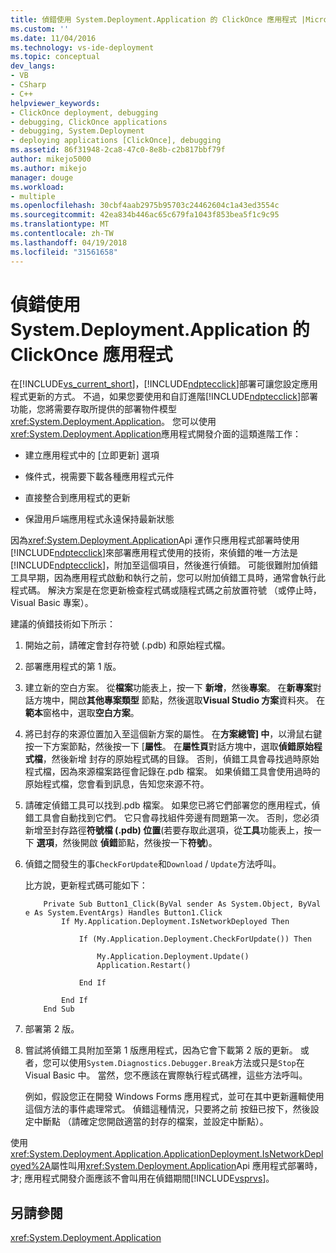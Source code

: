 ```yaml
---
title: 偵錯使用 System.Deployment.Application 的 ClickOnce 應用程式 |Microsoft 文件
ms.custom: ''
ms.date: 11/04/2016
ms.technology: vs-ide-deployment
ms.topic: conceptual
dev_langs:
- VB
- CSharp
- C++
helpviewer_keywords:
- ClickOnce deployment, debugging
- debugging, ClickOnce applications
- debugging, System.Deployment
- deploying applications [ClickOnce], debugging
ms.assetid: 86f31948-2ca8-47c0-8e8b-c2b817bbf79f
author: mikejo5000
ms.author: mikejo
manager: douge
ms.workload:
- multiple
ms.openlocfilehash: 30cbf4aab2975b95703c24462604c1a43ed3554c
ms.sourcegitcommit: 42ea834b446ac65c679fa1043f853bea5f1c9c95
ms.translationtype: MT
ms.contentlocale: zh-TW
ms.lasthandoff: 04/19/2018
ms.locfileid: "31561658"
---
```

# <a name="debugging-clickonce-applications-that-use-systemdeploymentapplication"></a>偵錯使用 System.Deployment.Application 的 ClickOnce 應用程式
在[!INCLUDE[vs_current_short](../code-quality/includes/vs_current_short_md.md)]，[!INCLUDE[ndptecclick](../deployment/includes/ndptecclick_md.md)]部署可讓您設定應用程式更新的方式。 不過，如果您要使用和自訂進階[!INCLUDE[ndptecclick](../deployment/includes/ndptecclick_md.md)]部署功能，您將需要存取所提供的部署物件模型<xref:System.Deployment.Application>。 您可以使用<xref:System.Deployment.Application>應用程式開發介面的這類進階工作：  
  
-   建立應用程式中的 [立即更新] 選項  
  
-   條件式，視需要下載各種應用程式元件  
  
-   直接整合到應用程式的更新  
  
-   保證用戶端應用程式永遠保持最新狀態  
  
 因為<xref:System.Deployment.Application>Api 運作只應用程式部署時使用[!INCLUDE[ndptecclick](../deployment/includes/ndptecclick_md.md)]來部署應用程式使用的技術，來偵錯的唯一方法是[!INCLUDE[ndptecclick](../deployment/includes/ndptecclick_md.md)]，附加至這個項目，然後進行偵錯。 可能很難附加偵錯工具早期，因為應用程式啟動和執行之前，您可以附加偵錯工具時，通常會執行此程式碼。 解決方案是在您更新檢查程式碼或隨程式碼之前放置符號 （或停止時，Visual Basic 專案）。  
  
 建議的偵錯技術如下所示：  
  
1.  開始之前，請確定會封存符號 (.pdb) 和原始程式檔。  
  
2.  部署應用程式的第 1 版。  
  
3.  建立新的空白方案。 從**檔案**功能表上，按一下 **新增**，然後**專案**。 在**新專案**對話方塊中，開啟**其他專案類型** 節點，然後選取**Visual Studio 方案**資料夾。 在**範本**窗格中，選取**空白方案**。  
  
4.  將已封存的來源位置加入至這個新方案的屬性。 在**方案總管] 中**，以滑鼠右鍵按一下方案節點，然後按一下 [**屬性**。 在**屬性頁**對話方塊中，選取**偵錯原始程式檔**，然後新增 封存的原始程式碼的目錄。 否則，偵錯工具會尋找過時原始程式檔，因為來源檔案路徑會記錄在.pdb 檔案。 如果偵錯工具會使用過時的原始程式檔，您會看到訊息，告知您來源不符。  
  
5.  請確定偵錯工具可以找到.pdb 檔案。 如果您已將它們部署您的應用程式，偵錯工具會自動找到它們。 它只會尋找組件旁邊有問題第一次。 否則，您必須新增至封存路徑**符號檔 (.pdb) 位置**(若要存取此選項，從**工具**功能表上，按一下 **選項**，然後開啟  **偵錯**節點，然後按一下**符號**)。  
  
6.  偵錯之間發生的事`CheckForUpdate`和`Download` / `Update`方法呼叫。  
  
     比方說，更新程式碼可能如下：  
  
    ```  
        Private Sub Button1_Click(ByVal sender As System.Object, ByVal e As System.EventArgs) Handles Button1.Click  
            If My.Application.Deployment.IsNetworkDeployed Then  
  
                If (My.Application.Deployment.CheckForUpdate()) Then  
  
                    My.Application.Deployment.Update()  
                    Application.Restart()  
  
                End If  
  
            End If  
        End Sub  
    ```  
  
7.  部署第 2 版。  
  
8.  嘗試將偵錯工具附加至第 1 版應用程式，因為它會下載第 2 版的更新。 或者，您可以使用`System.Diagnostics.Debugger.Break`方法或只是`Stop`在 Visual Basic 中。 當然，您不應該在實際執行程式碼裡，這些方法呼叫。  
  
     例如，假設您正在開發 Windows Forms 應用程式，並可在其中更新邏輯使用這個方法的事件處理常式。 偵錯這種情況，只要將之前 按鈕已按下，然後設定中斷點 （請確定您開啟適當的封存的檔案，並設定中斷點）。  
  
 使用<xref:System.Deployment.Application.ApplicationDeployment.IsNetworkDeployed%2A>屬性叫用<xref:System.Deployment.Application>Api 應用程式部署時，才; 應用程式開發介面應該不會叫用在偵錯期間[!INCLUDE[vsprvs](../code-quality/includes/vsprvs_md.md)]。  
  
## <a name="see-also"></a>另請參閱  
 <xref:System.Deployment.Application>